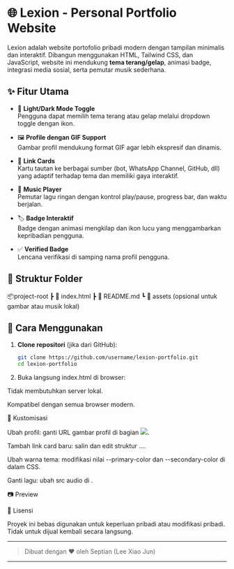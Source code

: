 

# 🌐 Lexion - Personal Portfolio Website

Lexion adalah website portofolio pribadi modern dengan tampilan minimalis dan interaktif. Dibangun menggunakan HTML, Tailwind CSS, dan JavaScript, website ini mendukung **tema terang/gelap**, animasi badge, integrasi media sosial, serta pemutar musik sederhana.

## ✨ Fitur Utama

- 🎨 **Light/Dark Mode Toggle**  
  Pengguna dapat memilih tema terang atau gelap melalui dropdown toggle dengan ikon.

- 🖼️ **Profile dengan GIF Support**  
  Gambar profil mendukung format GIF agar lebih ekspresif dan dinamis.

- 📇 **Link Cards**  
  Kartu tautan ke berbagai sumber (bot, WhatsApp Channel, GitHub, dll) yang adaptif terhadap tema dan memiliki gaya interaktif.

- 🎵 **Music Player**  
  Pemutar lagu ringan dengan kontrol play/pause, progress bar, dan waktu berjalan.

- 🏷️ **Badge Interaktif**  
  Badge dengan animasi mengkilap dan ikon lucu yang menggambarkan kepribadian pengguna.

- ✅ **Verified Badge**  
  Lencana verifikasi di samping nama profil pengguna.

## 📁 Struktur Folder

📦project-root ┣ 📄 index.html ┣ 📄 README.md ┗ 📂 assets (opsional untuk gambar atau musik lokal)

## 🚀 Cara Menggunakan

1. **Clone repositori** (jika dari GitHub):
   ```bash
   git clone https://github.com/username/lexion-portfolio.git
   cd lexion-portfolio

2. Buka langsung index.html di browser:

Tidak membutuhkan server lokal.

Kompatibel dengan semua browser modern.




🔧 Kustomisasi

Ubah profil: ganti URL gambar profil di bagian <img src="...">.

Tambah link card baru: salin dan edit struktur <a class="link-card">...</a>.

Ubah warna tema: modifikasi nilai --primary-color dan --secondary-color di dalam CSS.

Ganti lagu: ubah src audio di <audio src="..."></audio>.


📷 Preview

 <!-- Ganti dengan URL tangkapan layar -->

📜 Lisensi

Proyek ini bebas digunakan untuk keperluan pribadi atau modifikasi pribadi. Tidak untuk dijual kembali secara langsung.


---

> Dibuat dengan ❤️ oleh Septian (Lee Xiao Jun)



---



